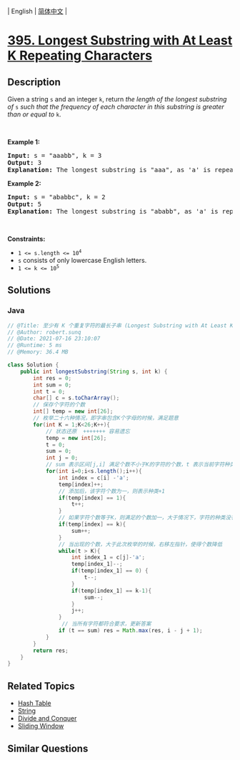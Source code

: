 
| English | [简体中文](README.md) |

# [395. Longest Substring with At Least K Repeating Characters](https://leetcode.cn//problems/longest-substring-with-at-least-k-repeating-characters/)

## Description

<p>Given a string <code>s</code> and an integer <code>k</code>, return <em>the length of the longest substring of</em> <code>s</code> <em>such that the frequency of each character in this substring is greater than or equal to</em> <code>k</code>.</p>

<p>&nbsp;</p>
<p><strong class="example">Example 1:</strong></p>

<pre>
<strong>Input:</strong> s = &quot;aaabb&quot;, k = 3
<strong>Output:</strong> 3
<strong>Explanation:</strong> The longest substring is &quot;aaa&quot;, as &#39;a&#39; is repeated 3 times.
</pre>

<p><strong class="example">Example 2:</strong></p>

<pre>
<strong>Input:</strong> s = &quot;ababbc&quot;, k = 2
<strong>Output:</strong> 5
<strong>Explanation:</strong> The longest substring is &quot;ababb&quot;, as &#39;a&#39; is repeated 2 times and &#39;b&#39; is repeated 3 times.
</pre>

<p>&nbsp;</p>
<p><strong>Constraints:</strong></p>

<ul>
	<li><code>1 &lt;= s.length &lt;= 10<sup>4</sup></code></li>
	<li><code>s</code> consists of only lowercase English letters.</li>
	<li><code>1 &lt;= k &lt;= 10<sup>5</sup></code></li>
</ul>


## Solutions


### Java

```Java
// @Title: 至少有 K 个重复字符的最长子串 (Longest Substring with At Least K Repeating Characters)
// @Author: robert.sunq
// @Date: 2021-07-16 23:10:07
// @Runtime: 5 ms
// @Memory: 36.4 MB

class Solution {
    public int longestSubstring(String s, int k) {
        int res = 0;
        int sum = 0;
        int t = 0;
        char[] c = s.toCharArray();
        // 保存个字符的个数
        int[] temp = new int[26];
        // 枚举二十六种情况，即字串包含K个字母的时候，满足题意
        for(int K = 1;K<26;K++){
            // 状态还原  +++++++ 容易遗忘
            temp = new int[26];
            t = 0;
            sum = 0;
            int j = 0;
            // sum 表示区间[j,i] 满足个数不小于K的字符的个数，t 表示当前字符种类个数
            for(int i=0;i<s.length();i++){
                int index = c[i] -'a';
                temp[index]++;
                // 添加后，该字符个数为一，则表示种类+1
                if(temp[index] == 1){
                    t++;
                }
                // 如果字符个数等于K，则满足的个数加一，大于情况下，字符的种类没有增长
                if(temp[index] == k){
                    sum++;
                }
                // 当出现的个数，大于此次枚举的时候，右移左指针，使得个数降低
                while(t > K){
                    int index_1 = c[j]-'a';
                    temp[index_1]--;
                    if(temp[index_1] == 0) {
                        t--;
                    }
                    if(temp[index_1] == k-1){
                        sum--;
                    }
                    j++;
                }
                 // 当所有字符都符合要求，更新答案
                if (t == sum) res = Math.max(res, i - j + 1);
            }
        }
        return res;
    }
}
```



## Related Topics

- [Hash Table](https://leetcode.cn//tag/hash-table)
- [String](https://leetcode.cn//tag/string)
- [Divide and Conquer](https://leetcode.cn//tag/divide-and-conquer)
- [Sliding Window](https://leetcode.cn//tag/sliding-window)

## Similar Questions


